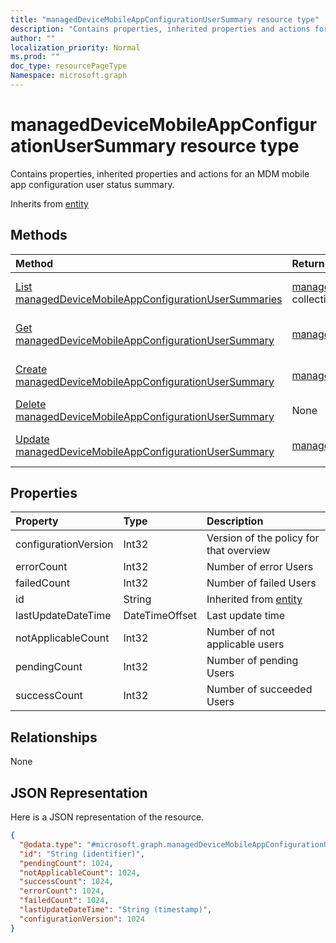 ```yaml
---
title: "managedDeviceMobileAppConfigurationUserSummary resource type"
description: "Contains properties, inherited properties and actions for an MDM mobile app configuration user status summary."
author: ""
localization_priority: Normal
ms.prod: ""
doc_type: resourcePageType
Namespace: microsoft.graph
---
```



# managedDeviceMobileAppConfigurationUserSummary resource type

Contains properties, inherited properties and actions for an MDM mobile app configuration user status summary.


Inherits from [entity](../resources/entity.md)

## Methods
|Method|Return Type|Description|
|:---|:---|:---|
|[List managedDeviceMobileAppConfigurationUserSummaries](../api/manageddevicemobileappconfigurationusersummary-list.md)|[managedDeviceMobileAppConfigurationUserSummary](../resources/managedDeviceMobileAppConfigurationUserSummary.md) collection|List properties and relationships of the [managedDeviceMobileAppConfigurationUserSummary](../resources/manageddevicemobileappconfigurationusersummary.md) objects.|
|[Get managedDeviceMobileAppConfigurationUserSummary](../api/manageddevicemobileappconfigurationusersummary-get.md)|[managedDeviceMobileAppConfigurationUserSummary](../resources/managedDeviceMobileAppConfigurationUserSummary.md)|Read properties and relationships of the [managedDeviceMobileAppConfigurationUserSummary](../resources/manageddevicemobileappconfigurationusersummary.md) object.|
|[Create managedDeviceMobileAppConfigurationUserSummary](../api/manageddevicemobileappconfigurationusersummary-create.md)|[managedDeviceMobileAppConfigurationUserSummary](../resources/managedDeviceMobileAppConfigurationUserSummary.md)|Create a new [managedDeviceMobileAppConfigurationUserSummary](../resources/manageddevicemobileappconfigurationusersummary.md) object.|
|[Delete managedDeviceMobileAppConfigurationUserSummary](../api/manageddevicemobileappconfigurationusersummary-delete.md)|None|Deletes a [managedDeviceMobileAppConfigurationUserSummary](../resources/manageddevicemobileappconfigurationusersummary.md).|
|[Update managedDeviceMobileAppConfigurationUserSummary](../api/manageddevicemobileappconfigurationusersummary-update.md)|[managedDeviceMobileAppConfigurationUserSummary](../resources/managedDeviceMobileAppConfigurationUserSummary.md)|Update the properties of a [managedDeviceMobileAppConfigurationUserSummary](../resources/manageddevicemobileappconfigurationusersummary.md) object.|

## Properties
|Property|Type|Description|
|:---|:---|:---|
|configurationVersion|Int32|Version of the policy for that overview|
|errorCount|Int32|Number of error Users|
|failedCount|Int32|Number of failed Users|
|id|String| Inherited from [entity](../resources/entity.md)|
|lastUpdateDateTime|DateTimeOffset|Last update time|
|notApplicableCount|Int32|Number of not applicable users|
|pendingCount|Int32|Number of pending Users|
|successCount|Int32|Number of succeeded Users|

## Relationships
None

## JSON Representation
Here is a JSON representation of the resource.
<!-- {
  "blockType": "resource",
  "keyProperty": "id",
  "@odata.type": "microsoft.graph.managedDeviceMobileAppConfigurationUserSummary",
  "baseType": "microsoft.graph.entity",
  "openType": false
}
-->
``` json
{
  "@odata.type": "#microsoft.graph.managedDeviceMobileAppConfigurationUserSummary",
  "id": "String (identifier)",
  "pendingCount": 1024,
  "notApplicableCount": 1024,
  "successCount": 1024,
  "errorCount": 1024,
  "failedCount": 1024,
  "lastUpdateDateTime": "String (timestamp)",
  "configurationVersion": 1024
}
```

